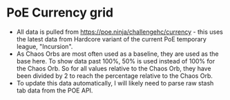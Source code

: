 # PoE Currency grid
- All data is pulled from https://poe.ninja/challengehc/currency - this uses the latest data from Hardcore variant of the current PoE temporary league, "Incursion".
- As Chaos Orbs are most often used as a baseline, they are used as the base here. To show data past 100%, 50% is used instead of 100% for the Chaos Orb. So for all values relative to the Chaos Orb, they have been divided by 2 to reach the percentage relative to the Chaos Orb.
- To update this data automatically, I will likely need to parse raw stash tab data from the POE API.
